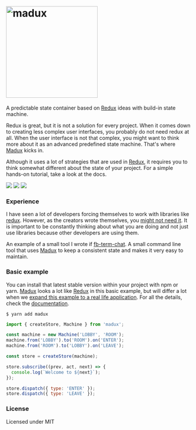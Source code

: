 
# <a href="http://imgur.com/lrRjfK7"><img src="http://i.imgur.com/lrRjfK7.png?1" title="madux" width="250" /></a>

A predictable state container based on [Redux]() ideas with build-in state machine.

Redux is great, but it is not a solution for every project. When it comes down to creating less complex user interfaces, you probably do not need redux at all. When the user interface is not that complex, you might want to think more about it as an advanced predefined state machine. That's where [Madux]() kicks in.

Although it uses a lot of strategies that are used in [Redux](), it requires you to think somewhat different about the state of your project. For a simple hands-on tutorial, take a look at the docs.

<img src="https://img.shields.io/badge/status-development-16a085.svg">
<img src="https://img.shields.io/badge/npm-pending-blue.svg">
<img src="https://img.shields.io/badge/build-pending-orange.svg">

### Experience

I have seen a lot of developers forcing themselves to work with libraries like [redux](). However, as the creators wrote themselves, you [might not need it](). It is important to be constantly thinking about what you are doing and not just use libraries because other developers are using them.

An example of a small tool I wrote if [fb-term-chat](). A small command line tool that uses [Madux]() to keep a consistent state and makes it very easy to maintain.

### Basic example

You can install that latest stable version within your project with npm or yarn. [Madux]() looks a lot like [Redux]() in this basic example, but will differ a lot when we [expand this example to a real life application](). For all the details, check the [documentation]().

```
$ yarn add madux
```

```js
import { createStore, Machine } from 'madux';

const machine = new Machine('LOBBY', 'ROOM');
machine.from('LOBBY').to('ROOM').on('ENTER');
machine.from('ROOM').to('LOBBY').on('LEAVE');

const store = createStore(machine);

store.subscribe((prev, act, next) => {
  console.log(`Welcome to ${next}`);
});

store.dispatch({ type: 'ENTER' });
store.dispatch({ type: 'LEAVE' });

```

### License

Licensed under MIT
